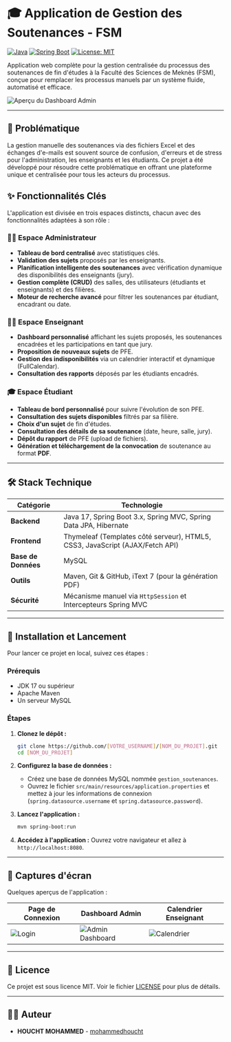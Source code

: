 # 🎓 Application de Gestion des Soutenances - FSM

[![Java](https://img.shields.io/badge/Java-17-blue.svg)](https://www.java.com)
[![Spring Boot](https://img.shields.io/badge/Spring%20Boot-3.x-brightgreen.svg)](https://spring.io/projects/spring-boot)
[![License: MIT](https://img.shields.io/badge/License-MIT-yellow.svg)](https://opensource.org/licenses/MIT)

Application web complète pour la gestion centralisée du processus des soutenances de fin d'études à la Faculté des Sciences de Meknès (FSM), conçue pour remplacer les processus manuels par un système fluide, automatisé et efficace.

![Aperçu du Dashboard Admin](https://i.ibb.co/6P6Xy9h/image.png)

---

## 🚀 Problématique

La gestion manuelle des soutenances via des fichiers Excel et des échanges d'e-mails est souvent source de confusion, d'erreurs et de stress pour l'administration, les enseignants et les étudiants. Ce projet a été développé pour résoudre cette problématique en offrant une plateforme unique et centralisée pour tous les acteurs du processus.

## ✨ Fonctionnalités Clés

L'application est divisée en trois espaces distincts, chacun avec des fonctionnalités adaptées à son rôle :

### 👨‍💼 Espace Administrateur
- **Tableau de bord centralisé** avec statistiques clés.
- **Validation des sujets** proposés par les enseignants.
- **Planification intelligente des soutenances** avec vérification dynamique des disponibilités des enseignants (jury).
- **Gestion complète (CRUD)** des salles, des utilisateurs (étudiants et enseignants) et des filières.
- **Moteur de recherche avancé** pour filtrer les soutenances par étudiant, encadrant ou date.

### 👨‍🏫 Espace Enseignant
- **Dashboard personnalisé** affichant les sujets proposés, les soutenances encadrées et les participations en tant que jury.
- **Proposition de nouveaux sujets** de PFE.
- **Gestion des indisponibilités** via un calendrier interactif et dynamique (FullCalendar).
- **Consultation des rapports** déposés par les étudiants encadrés.

### 🎓 Espace Étudiant
- **Tableau de bord personnalisé** pour suivre l'évolution de son PFE.
- **Consultation des sujets disponibles** filtrés par sa filière.
- **Choix d'un sujet** de fin d'études.
- **Consultation des détails de sa soutenance** (date, heure, salle, jury).
- **Dépôt du rapport** de PFE (upload de fichiers).
- **Génération et téléchargement de la convocation** de soutenance au format **PDF**.

---

## 🛠️ Stack Technique

| Catégorie      | Technologie                                                                  |
|----------------|------------------------------------------------------------------------------|
| **Backend**    | Java 17, Spring Boot 3.x, Spring MVC, Spring Data JPA, Hibernate             |
| **Frontend**   | Thymeleaf (Templates côté serveur), HTML5, CSS3, JavaScript (AJAX/Fetch API) |
| **Base de Données**| MySQL                                                                        |
| **Outils**     | Maven, Git & GitHub, iText 7 (pour la génération PDF)                         |
| **Sécurité**   | Mécanisme manuel via `HttpSession` et Intercepteurs Spring MVC                |

---

## 🏁 Installation et Lancement

Pour lancer ce projet en local, suivez ces étapes :

### Prérequis
- JDK 17 ou supérieur
- Apache Maven
- Un serveur MySQL

### Étapes
1.  **Clonez le dépôt :**
    ```bash
    git clone https://github.com/[VOTRE_USERNAME]/[NOM_DU_PROJET].git
    cd [NOM_DU_PROJET]
    ```
2.  **Configurez la base de données :**
    - Créez une base de données MySQL nommée `gestion_soutenances`.
    - Ouvrez le fichier `src/main/resources/application.properties` et mettez à jour les informations de connexion (`spring.datasource.username` et `spring.datasource.password`).
    
3.  **Lancez l'application :**
    ```bash
    mvn spring-boot:run
    ```
4.  **Accédez à l'application :**
    Ouvrez votre navigateur et allez à `http://localhost:8080`.

---

## 📸 Captures d'écran

Quelques aperçus de l'application :

| Page de Connexion | Dashboard Admin | Calendrier Enseignant |
|---|---|---|
| ![Login](https://i.ibb.co/hM8gBMM/image.png) | ![Admin Dashboard](https://i.ibb.co/sK2wR09/image.png) | ![Calendrier](https://i.ibb.co/3Y8bQZ6/image.png) |

---

## 📜 Licence

Ce projet est sous licence MIT. Voir le fichier [LICENSE](LICENSE) pour plus de détails.

---

## 👨‍💻 Auteur
- **HOUCHT MOHAMMED** - [mohammedhoucht](https://github.com/mohammedhoucht)
